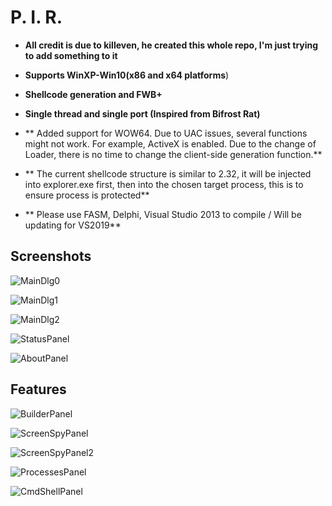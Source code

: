 # P. I. R.

* **All credit is due to killeven, he created this whole repo, I'm just trying to add something to it**

* **Supports WinXP-Win10(x86 and x64 platforms**)
* **Shellcode generation and FWB+**
* **Single thread and single port (Inspired from Bifrost Rat)**
* ** Added support for WOW64. Due to UAC issues, several functions might not work. For example, ActiveX is enabled. Due to the change of Loader, there is no time to change the client-side generation function.**
* ** The current shellcode structure is similar to 2.32, it will be injected into explorer.exe first, then into the chosen target process, this is to ensure process is protected**
* ** Please use FASM, Delphi, Visual Studio 2013 to compile / Will be updating for VS2019** 

## Screenshots

![MainDlg0](https://github.com/killeven/Poison-Ivy-Reload/blob/master/screenshot/Main.png)

![MainDlg1](https://github.com/killeven/Poison-Ivy-Reload/blob/master/screenshot/Main_1.png)

![MainDlg2](https://github.com/killeven/Poison-Ivy-Reload/blob/master/screenshot/Main_2.png)

![StatusPanel](https://github.com/killeven/Poison-Ivy-Reload/blob/master/screenshot/Status.png)

![AboutPanel](https://github.com/killeven/Poison-Ivy-Reload/blob/master/screenshot/About.png)

## Features
![BuilderPanel](https://github.com/killeven/Poison-Ivy-Reload/blob/master/screenshot/Builder.png)

![ScreenSpyPanel](https://github.com/killeven/Poison-Ivy-Reload/blob/master/screenshot/ScreenSpy_1.png)

![ScreenSpyPanel2](https://github.com/killeven/Poison-Ivy-Reload/blob/master/screenshot/ScreenSpy_2.png)

![ProcessesPanel](https://github.com/killeven/Poison-Ivy-Reload/blob/master/screenshot/Processes.png)

![CmdShellPanel](https://github.com/killeven/Poison-Ivy-Reload/blob/master/screenshot/CmdShell.png)
